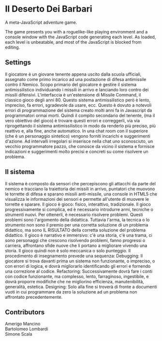 # Il Deserto Dei Barbari
A meta-JavaScript adventure game.

The game presents you with a roguelike-like playing environment and a console window with the JavaScript code generating each level. As loaded, each level is unbeatable, and most of the JavaScript is blocked from editing.

## Settings
Il giocatore è un giovane tenente appena uscito dalla scuola ufficiali, assegnato come primo incarico ad una postazione di difesa antimissile contro il Nemico. Scopo primario del giocatore è gestire il sistema antimissilistico individuando i missili in arrivo e lanciando loro contro dei missili difensivi. L'interfaccia è un'estensione di Missile Command, il classico gioco degli anni 80. Questo sistema antimissilistico però è lento, impreciso, fa errori, sgradevole da usare, ecc. Questo è dovuto a notevoli errori di programmazione del sistema creato molti anni fa in Javascript da programmatori ormai morti.
Quindi il compito secondario del tenente, (ma il vero obiettivo del gioco) è trovare questi errori e correggerli, via via riprogettando il sistema antimissilistico in modo da renderlo più preciso, più reattivo e, alla fine, anche automatico. In una chat room con il superiore (che è un personaggio sintetico) vengono forniti incarichi e suggerimenti d'azione. Ad intervalli irregolari si inserisce nella chat uno sconosciuto, un vecchio programmatore pazzo, che conosce da vicino il sistema e fornisce indicazioni e suggerimenti molto precisi e concreti su come risolvere un problema.

## Il sistema
Il sistema è composto da sensori che percepiscono gli attacchi da parte del nemico e tracciano la traiettoria dei missili in arrivo, puntatori che muovono le torrette di difesa e sparano missili anti-missile, una console in HTML5 che visualizza le informazioni dei sensori e permette all'utente di muovere le torrette e sparare.
Il gioco è gioco: fisico, interattivo, tradizionale.
Il gioco progressivamente si complica, ed è necessario introdurre armi, tecniche o strumenti nuovi. Per ottenerli, è necessario risolvere problemi. Questi problemi sono l'argomento della didattica. Tuttavia l'arma, la tecnica o lo strumento non sono il premio per una corretta soluzione di un problema didattico, ma sono IL RISULTATO della corretta soluzione del problema didattico.
Il gioco è narrativo e immersivo: c'è una storia, c'è una trama, ci sono personaggi che crescono risolvendo problemi, fanno progressi o carriera, affrontano sfide nuove che li portano a migliorare vivendo una storia. Il gioco quindi non è solo meccanica o solo punteggio.
Il procedimento di insegnamento prevede una sequenza:
Debugging: Il giocatore si trova davanti prima un sistema non funzionante, o impreciso, o con errori di logica, e dovrà migliorarlo identificando gli errori e fornendo una correzione al codice.
Refactoring: Successivamente dovrà fare i conti con codice funzionante, ma complesso, lento, farraginoso, ingestibile, e dovrà proporre modifiche che ne migliorino efficienza, manutenibilità, generalità, estetica.
Designing: Solo alla fine si troverà di fronte a documenti vuoti in cui programmare da zero la soluzione ad un problema non affrontato precedentemente.

## Contributors
Amerigo Mancino<br>
Bartolomeo Lombardi<br>
Simone Scala

